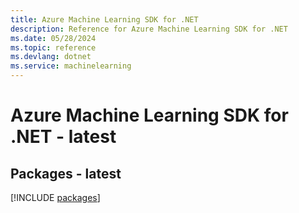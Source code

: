 ```yaml
---
title: Azure Machine Learning SDK for .NET
description: Reference for Azure Machine Learning SDK for .NET
ms.date: 05/28/2024
ms.topic: reference
ms.devlang: dotnet
ms.service: machinelearning
---
```

# Azure Machine Learning SDK for .NET - latest
## Packages - latest
[!INCLUDE [packages](machine-learning-index.md)]